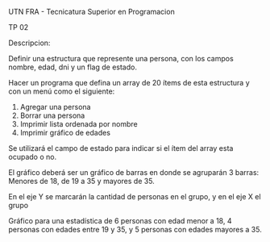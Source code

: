 UTN FRA - Tecnicatura Superior en Programacion


TP 02

Descripcion:

Definir una estructura que represente una persona, con los campos nombre, edad, dni y un 
flag de estado.

Hacer un programa que defina un array de 20 ítems de esta estructura y con un menú como el
siguiente:

1. Agregar una persona
2. Borrar una persona
3. Imprimir lista ordenada por nombre
4. Imprimir gráfico de edades

Se utilizará el campo de estado para indicar si el ítem del array esta ocupado o no.

El gráfico deberá ser un gráfico de barras en donde se agruparán 3 barras: Menores de 18, de 19 a 35 y mayores de 35.

En el eje Y se marcarán la cantidad de personas en el grupo,  y en el eje X el grupo

Gráfico para una estadística de 6 personas con edad menor a 18, 4 personas con edades entre 
19 y 35, y 5 personas con edades mayores a 35.
